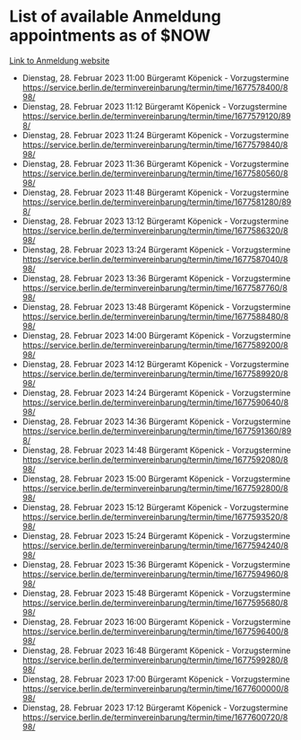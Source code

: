# List of available Anmeldung appointments as of $NOW
[Link to Anmeldung website](https://service.berlin.de/terminvereinbarung/termin/tag.php?termin=1&anliegen[]=120686&dienstleisterlist=122210,122217,327316,122219,327312,122227,327314,122231,327346,122243,327348,122254,122252,329742,122260,329745,122262,329748,122271,327278,122273,327274,122277,327276,330436,122280,327294,122282,327290,122284,327292,122291,327270,122285,327266,122286,327264,122296,327268,150230,329760,122297,327286,122294,327284,122312,329763,122314,329775,122304,327330,122311,327334,122309,327332,317869,122281,327352,122279,329772,122283,122276,327324,122274,327326,122267,329766,122246,327318,122251,327320,122257,327322,122208,327298,122226,327300&herkunft=http%3A%2F%2Fservice.berlin.de%2Fdienstleistung%2F120686%2F)
- Dienstag, 28. Februar 2023 11:00 Bürgeramt Köpenick - Vorzugstermine https://service.berlin.de/terminvereinbarung/termin/time/1677578400/898/
- Dienstag, 28. Februar 2023 11:12 Bürgeramt Köpenick - Vorzugstermine https://service.berlin.de/terminvereinbarung/termin/time/1677579120/898/
- Dienstag, 28. Februar 2023 11:24 Bürgeramt Köpenick - Vorzugstermine https://service.berlin.de/terminvereinbarung/termin/time/1677579840/898/
- Dienstag, 28. Februar 2023 11:36 Bürgeramt Köpenick - Vorzugstermine https://service.berlin.de/terminvereinbarung/termin/time/1677580560/898/
- Dienstag, 28. Februar 2023 11:48 Bürgeramt Köpenick - Vorzugstermine https://service.berlin.de/terminvereinbarung/termin/time/1677581280/898/
- Dienstag, 28. Februar 2023 13:12 Bürgeramt Köpenick - Vorzugstermine https://service.berlin.de/terminvereinbarung/termin/time/1677586320/898/
- Dienstag, 28. Februar 2023 13:24 Bürgeramt Köpenick - Vorzugstermine https://service.berlin.de/terminvereinbarung/termin/time/1677587040/898/
- Dienstag, 28. Februar 2023 13:36 Bürgeramt Köpenick - Vorzugstermine https://service.berlin.de/terminvereinbarung/termin/time/1677587760/898/
- Dienstag, 28. Februar 2023 13:48 Bürgeramt Köpenick - Vorzugstermine https://service.berlin.de/terminvereinbarung/termin/time/1677588480/898/
- Dienstag, 28. Februar 2023 14:00 Bürgeramt Köpenick - Vorzugstermine https://service.berlin.de/terminvereinbarung/termin/time/1677589200/898/
- Dienstag, 28. Februar 2023 14:12 Bürgeramt Köpenick - Vorzugstermine https://service.berlin.de/terminvereinbarung/termin/time/1677589920/898/
- Dienstag, 28. Februar 2023 14:24 Bürgeramt Köpenick - Vorzugstermine https://service.berlin.de/terminvereinbarung/termin/time/1677590640/898/
- Dienstag, 28. Februar 2023 14:36 Bürgeramt Köpenick - Vorzugstermine https://service.berlin.de/terminvereinbarung/termin/time/1677591360/898/
- Dienstag, 28. Februar 2023 14:48 Bürgeramt Köpenick - Vorzugstermine https://service.berlin.de/terminvereinbarung/termin/time/1677592080/898/
- Dienstag, 28. Februar 2023 15:00 Bürgeramt Köpenick - Vorzugstermine https://service.berlin.de/terminvereinbarung/termin/time/1677592800/898/
- Dienstag, 28. Februar 2023 15:12 Bürgeramt Köpenick - Vorzugstermine https://service.berlin.de/terminvereinbarung/termin/time/1677593520/898/
- Dienstag, 28. Februar 2023 15:24 Bürgeramt Köpenick - Vorzugstermine https://service.berlin.de/terminvereinbarung/termin/time/1677594240/898/
- Dienstag, 28. Februar 2023 15:36 Bürgeramt Köpenick - Vorzugstermine https://service.berlin.de/terminvereinbarung/termin/time/1677594960/898/
- Dienstag, 28. Februar 2023 15:48 Bürgeramt Köpenick - Vorzugstermine https://service.berlin.de/terminvereinbarung/termin/time/1677595680/898/
- Dienstag, 28. Februar 2023 16:00 Bürgeramt Köpenick - Vorzugstermine https://service.berlin.de/terminvereinbarung/termin/time/1677596400/898/
- Dienstag, 28. Februar 2023 16:48 Bürgeramt Köpenick - Vorzugstermine https://service.berlin.de/terminvereinbarung/termin/time/1677599280/898/
- Dienstag, 28. Februar 2023 17:00 Bürgeramt Köpenick - Vorzugstermine https://service.berlin.de/terminvereinbarung/termin/time/1677600000/898/
- Dienstag, 28. Februar 2023 17:12 Bürgeramt Köpenick - Vorzugstermine https://service.berlin.de/terminvereinbarung/termin/time/1677600720/898/
